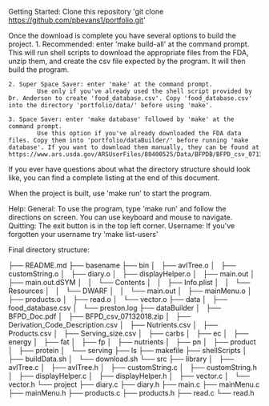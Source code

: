 
Getting Started: 
Clone this repository 'git clone https://github.com/pbevans1/portfolio.git'


Once the download is complete you have several options to build the project.
    1. Recommended: enter 'make build-all' at the command prompt.
            This will run shell scripts to download the appropriate files from the FDA, unzip them, and create the csv file expected by the program. It will then build the program.

    2. Super Space Saver: enter 'make' at the command prompt.
            Use only if you've already used the shell script provided by Dr. Anderson to create 'food_database.csv'. Copy 'food_database.csv' into the directory 'portfolio/data/' before using 'make'.

    3. Space Saver: enter 'make database' followed by 'make' at the command prompt.
            Use this option if you've already downloaded the FDA data files. Copy them into 'portfolio/dataBuilder/' before running 'make database'. If you want to download them manually, they can be found at https://www.ars.usda.gov/ARSUserFiles/80400525/Data/BFPDB/BFPD_csv_07132018.zip 

If you ever have questions about what the directory structure should look like, you can find a complete listing at the end of this document. 

When the project is built, use 'make run' to start the program. 


Help: 
    General: To use the program, type 'make run' and follow the directions on screen. You can use keyboard and mouse to navigate.
    Quitting: The exit button is in the top left corner.
    Username: If you've forgotten your username try 'make list-users'






Final directory structure: 

├── README.md
├── basename
├── bin
│   ├── avlTree.o
│   ├── customString.o
│   ├── diary.o
│   ├── displayHelper.o
│   ├── main.out
│   ├── main.out.dSYM
│   │   └── Contents
│   │       ├── Info.plist
│   │       └── Resources
│   │           └── DWARF
│   │               └── main.out
│   ├── mainMenu.o
│   ├── products.o
│   ├── read.o
│   └── vector.o
├── data
│   ├── food_database.csv
│   └── preston.log
├── dataBuilder
│   ├── BFPD_Doc.pdf
│   ├── BFPD_csv_07132018.zip
│   ├── Derivation_Code_Description.csv
│   ├── Nutrients.csv
│   ├── Products.csv
│   ├── Serving_size.csv
│   ├── carbs
│   ├── ec
│   ├── energy
│   ├── fat
│   ├── fp
│   ├── nutrients
│   ├── pn
│   ├── product
│   ├── protein
│   └── serving
├── ls
├── makefile
├── shellScripts
│   ├── buildData.sh
│   └── download.sh
└── src
    ├── library
    │   ├── avlTree.c
    │   ├── avlTree.h
    │   ├── customString.c
    │   ├── customString.h
    │   ├── displayHelper.c
    │   ├── displayHelper.h
    │   ├── vector.c
    │   └── vector.h
    └── project
        ├── diary.c
        ├── diary.h
        ├── main.c
        ├── mainMenu.c
        ├── mainMenu.h
        ├── products.c
        ├── products.h
        ├── read.c
        └── read.h